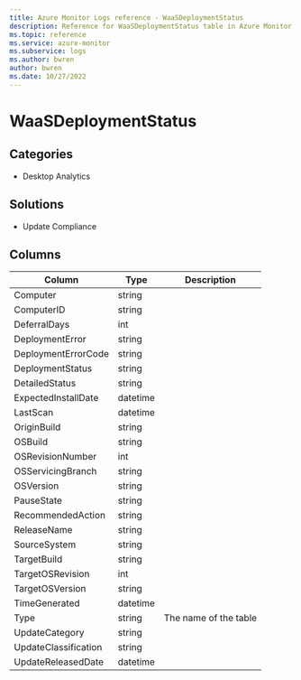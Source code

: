```yaml
---
title: Azure Monitor Logs reference - WaaSDeploymentStatus
description: Reference for WaaSDeploymentStatus table in Azure Monitor Logs.
ms.topic: reference
ms.service: azure-monitor
ms.subservice: logs
ms.author: bwren
author: bwren
ms.date: 10/27/2022
---
```


# WaaSDeploymentStatus

 

## Categories

- Desktop Analytics
## Solutions

- Update Compliance




## Columns

| Column | Type | Description |
| --- | --- | --- |
| Computer | string |  |
| ComputerID | string |  |
| DeferralDays | int |  |
| DeploymentError | string |  |
| DeploymentErrorCode | string |  |
| DeploymentStatus | string |  |
| DetailedStatus | string |  |
| ExpectedInstallDate | datetime |  |
| LastScan | datetime |  |
| OriginBuild | string |  |
| OSBuild | string |  |
| OSRevisionNumber | int |  |
| OSServicingBranch | string |  |
| OSVersion | string |  |
| PauseState | string |  |
| RecommendedAction | string |  |
| ReleaseName | string |  |
| SourceSystem | string |  |
| TargetBuild | string |  |
| TargetOSRevision | int |  |
| TargetOSVersion | string |  |
| TimeGenerated | datetime |  |
| Type | string | The name of the table |
| UpdateCategory | string |  |
| UpdateClassification | string |  |
| UpdateReleasedDate | datetime |  |
